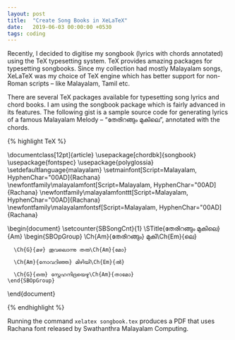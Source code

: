 ```yaml
---
layout: post
title:  "Create Song Books in XeLaTeX"
date:   2019-06-03 00:00:00 +0530
tags: coding
---
```

Recently, I decided to digitise my songbook (lyrics with chords annotated) using the TeX typesetting system. TeX provides amazing packages for typesetting songbooks. Since my collection had mostly Malayalam songs, XeLaTeX was my choice of TeX engine which has better support for non-Roman scripts – like Malayalam, Tamil etc.

There are several TeX packages available for typesetting song lyrics and chord books. I am using the songbook package which is fairly advanced in its features. The following gist is a sample source code for generating lyrics of a famous Malayalam Melody – “തേരിറങ്ങും മുകിലെ”, annotated with the chords.

{% highlight TeX %}

\documentclass[12pt]{article}
\usepackage[chordbk]{songbook}
\usepackage{fontspec}
\usepackage{polyglossia}
\setdefaultlanguage{malayalam}
\setmainfont[Script=Malayalam, HyphenChar="00AD]{Rachana}
\newfontfamily\malayalamfont[Script=Malayalam, HyphenChar="00AD]{Rachana}
\newfontfamily\malayalamfonttt[Script=Malayalam, HyphenChar="00AD]{Rachana}
\newfontfamily\malayalamfontsf[Script=Malayalam, HyphenChar="00AD]{Rachana}
 
\begin{document}
    \setcounter{SBSongCnt}{1}
    \STitle{തേരിറങ്ങും മുകിലെ}{Am}
    \begin{SBOpGroup}
      \Ch{Am}{തേരിറങ്ങും} മുകി\Ch{Em}{ലെ}
     
      \Ch{G}{മഴ} തൂവലൊന്നു തരു\Ch{Am}{മോ}
     
      \Ch{Am}{നോവറിഞ്ഞ} മിഴിയി\Ch{Em}{ൽ}
     
      \Ch{G}{ഒരു} സ്നേഹനിദ്രയെഴു\Ch{Am}{താമോ}
    \end{SBOpGroup}
\end{document}

{% endhighlight %}

Running the command `xelatex songbook.tex` produces a PDF that uses Rachana font released by Swathanthra Malayalam Computing.
